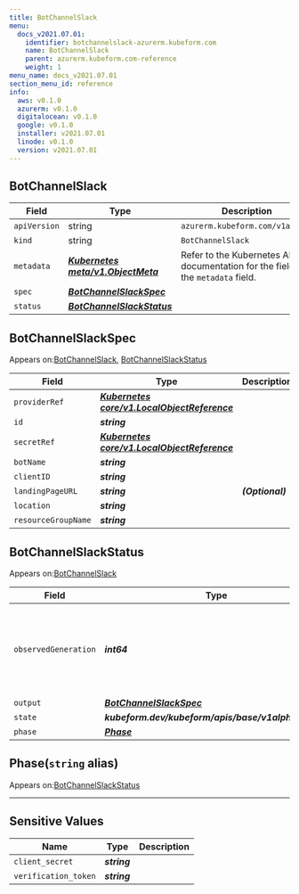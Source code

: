 ```yaml
---
title: BotChannelSlack
menu:
  docs_v2021.07.01:
    identifier: botchannelslack-azurerm.kubeform.com
    name: BotChannelSlack
    parent: azurerm.kubeform.com-reference
    weight: 1
menu_name: docs_v2021.07.01
section_menu_id: reference
info:
  aws: v0.1.0
  azurerm: v0.1.0
  digitalocean: v0.1.0
  google: v0.1.0
  installer: v2021.07.01
  linode: v0.1.0
  version: v2021.07.01
---
```


## BotChannelSlack
| Field | Type | Description |
| ------ | ----- | ----------- |
| `apiVersion` | string | `azurerm.kubeform.com/v1alpha1` |
|    `kind` | string | `BotChannelSlack` |
| `metadata` | ***[Kubernetes meta/v1.ObjectMeta](https://v1-18.docs.kubernetes.io/docs/reference/generated/kubernetes-api/v1.18/#objectmeta-v1-meta)***|Refer to the Kubernetes API documentation for the fields of the `metadata` field.|
| `spec` | ***[BotChannelSlackSpec](#botchannelslackspec)***||
| `status` | ***[BotChannelSlackStatus](#botchannelslackstatus)***||
## BotChannelSlackSpec

Appears on:[BotChannelSlack](#botchannelslack), [BotChannelSlackStatus](#botchannelslackstatus)

| Field | Type | Description |
| ------ | ----- | ----------- |
| `providerRef` | ***[Kubernetes core/v1.LocalObjectReference](https://v1-18.docs.kubernetes.io/docs/reference/generated/kubernetes-api/v1.18/#localobjectreference-v1-core)***||
| `id` | ***string***||
| `secretRef` | ***[Kubernetes core/v1.LocalObjectReference](https://v1-18.docs.kubernetes.io/docs/reference/generated/kubernetes-api/v1.18/#localobjectreference-v1-core)***||
| `botName` | ***string***||
| `clientID` | ***string***||
| `landingPageURL` | ***string***| ***(Optional)*** |
| `location` | ***string***||
| `resourceGroupName` | ***string***||
## BotChannelSlackStatus

Appears on:[BotChannelSlack](#botchannelslack)

| Field | Type | Description |
| ------ | ----- | ----------- |
| `observedGeneration` | ***int64***| ***(Optional)*** Resource generation, which is updated on mutation by the API Server.|
| `output` | ***[BotChannelSlackSpec](#botchannelslackspec)***| ***(Optional)*** |
| `state` | ***kubeform.dev/kubeform/apis/base/v1alpha1.State***| ***(Optional)*** |
| `phase` | ***[Phase](#phase)***| ***(Optional)*** |
## Phase(`string` alias)

Appears on:[BotChannelSlackStatus](#botchannelslackstatus)

---
## Sensitive Values
| Name | Type | Description |
|------|------|-------------|
| `client_secret` | ***string*** ||
| `verification_token` | ***string*** ||
